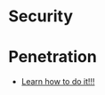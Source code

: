 # Security

# Penetration

* [Learn how to do it!!!](https://drive.google.com/drive/mobile/folders/0B4Ps0vkyD9p5N3RPSFVDdTRDQkk)
